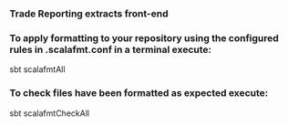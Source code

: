 ### Trade Reporting extracts front-end

### To apply formatting to your repository using the configured rules in .scalafmt.conf in a terminal execute:

sbt scalafmtAll

### To check files have been formatted as expected execute:

sbt scalafmtCheckAll